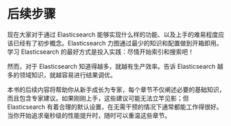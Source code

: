 # 后续步骤

现在大家对于通过 Elasticsearch 能够实现什么样的功能、以及上手的难易程度应该已经有了初步概念。Elasticsearch 力图通过最少的知识和配置做到开箱即用。学习 Elasticsearch 的最好方式是投入实践：尽情开始索引和搜索吧！

然而，对于 Elasticsearch 知道得越多，就越有生产效率。告诉 Elasticsearch 越多的领域知识，就越容易进行结果调优。

本书的后续内容将帮助你从新手成长为专家，每个章节不仅阐述必要的基础知识，而且包含专家建议。如果刚刚上手，这些建议可能无法立竿见影；但 Elasticsearch 有着合理的默认设置，在无需干预的情况下通常都能工作得很好。当你开始追求毫秒级的性能提升时，随时可以重温这些章节。


